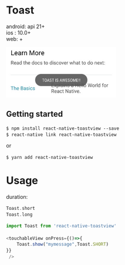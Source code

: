 # Toast

android: api 21+  
ios : 10.0+  
web: +  

<img src="./src/demo.jpg" width="300" />

## Getting started

`$ npm install react-native-toastview --save`  
`$ react-native link react-native-toastview`  
  
or

`$ yarn add react-native-toastview `
    

# Usage

duration:

```swift
Toast.short   
Toast.long    

```

```javascript
import Toast from 'react-native-toastview'

<touchableView onPress={()=>{
    Toast.show("mymessage",Toast.SHORT)
}} 
 />
```